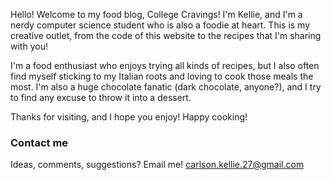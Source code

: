 Hello! Welcome to my food blog, College Cravings! I'm Kellie, and I'm a nerdy computer science student who is also a foodie at heart. This is my creative outlet, from the code of this website to the recipes that I'm sharing with you! 

I'm a food enthusiast who enjoys trying all kinds of recipes, but I also often find myself sticking to my Italian roots and loving to cook those meals the most. I'm also a huge chocolate fanatic (dark chocolate, anyone?), and I try to find any excuse to throw it into a dessert. 

Thanks for visiting, and I hope you enjoy! Happy cooking!

### Contact me

Ideas, comments, suggestions? Email me!
[carlson.kellie.27@gmail.com](mailto:carlson.kellie.27@gmail.com)
